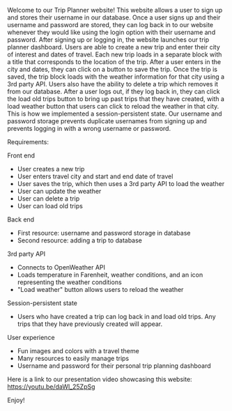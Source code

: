 Welcome to our Trip Planner website! This website allows a user to sign up and stores their username in our database. Once a user signs up and their username and password are stored, they can log back in to our website whenever they would like using the login option with their username and password. After signing up or logging in, the website launches our trip planner dashboard. Users are able to create a new trip and enter their city of interest and dates of travel. Each new trip loads in a separate block with a title that corresponds to the location of the trip. After a user enters in the city and dates, they can click on a button to save the trip. Once the trip is saved, the trip block loads with the weather information for that city using a 3rd party API. Users also have the ability to delete a trip which removes it from our database. After a user logs out, if they log back in, they can click the load old trips button to bring up past trips that they have created, with a load weather button that users can click to reload the weather in that city. This is how we implemented a session-persistent state. Our username and password storage prevents duplicate usernames from signing up and prevents logging in with a wrong username or password.

Requirements: 

Front end
- User creates a new trip
- User enters travel city and start and end date of travel
- User saves the trip, which then uses a 3rd party API to load the weather
- User can update the weather 
- User can delete a trip
- User can load old trips 

Back end
- First resource: username and password storage in database
- Second resource: adding a trip to database

3rd party API
- Connects to OpenWeather API
- Loads temperature in Farenheit, weather conditions, and an icon representing the weather conditions
- "Load weather" button allows users to reload the weather

Session-persistent state
- Users who have created a trip can log back in and load old trips. Any trips that they have previously created will appear.

User experience
- Fun images and colors with a travel theme
- Many resources to easily manage trips
- Username and password for their personal trip planning dashboard 

Here is a link to our presentation video showcasing this website: https://youtu.be/daWl_25ZpSg

Enjoy!
